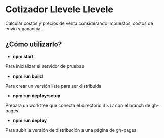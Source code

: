 # Cotizador Llevele Llevele

Calcular costos y precios de venta considerando impuestos, costos de envío y ganancia.

## ¿Cómo utilizarlo?
* **npm start**

Para inicializar el servidor de pruebas

* **npm run build**

Para crear un versión lista para ser distribuida

* **npm run deploy:setup**

Prepara un worktree que conecta el directorio `dist/` con el branch de gh-pages

* **npm run deploy**

Para subir la versión de distribución a una página de gh-pages